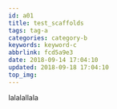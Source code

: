 ```yaml
---
id: a01
title: test_scaffolds
tags: tag-a
categories: category-b
keywords: keyword-c
abbrlink: fcd5a9e3
date: 2018-09-14 17:04:10
updated: 2018-09-18 17:04:10
top_img:
---
```






lalalallala
